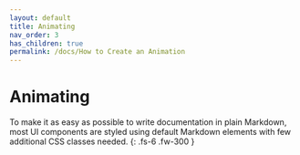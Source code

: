 ```yaml
---
layout: default
title: Animating
nav_order: 3
has_children: true
permalink: /docs/How to Create an Animation
---
```


# Animating

To make it as easy as possible to write documentation in plain Markdown, most UI components are styled using default Markdown elements with few additional CSS classes needed.
{: .fs-6 .fw-300 }
